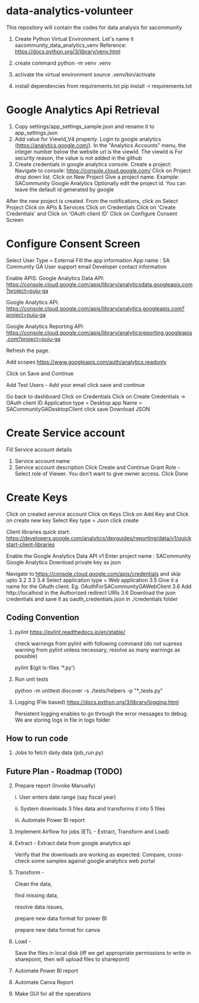 <!-- To preview markdown in vscode in MAC: press CMD + Shift + V  . This helps in editing markdown-->
# data-analytics-volunteer

This repository will contain the codes for data analysis for sacommunity


1. Create Python Virtual Environment. Let's name it sacommunity_data_analytics_venv
Reference: https://docs.python.org/3/library/venv.html

2. create command
python -m venv .venv


3. activate the virtual environment
source .venv/bin/activate


4. install dependencies from requirements.txt
pip install -r requirements.txt

# Google Analytics Api Retrieval
1. Copy settings/app_settings_sample.json and rename it to app_settings.json
2. Add value for ViewId_V4 property. Login to google analytics (https://analytics.google.com/). In the "Analytics Accounts" menu, the integer number below the website url is the viewId. The viewId is  For security reason, the value is not added in the github
3. Create credentials in google analytics console. 
Create a project: 
    Navigate to console: https://console.cloud.google.com/
    Click on Project drop down list.
    Click on New Project
    Give a project name. Example: SACommunity Google Analytics
    Optionally edit the project id. You can leave the default id generated by google
    
After the new project is created. From the notifications, click on Select Project
Click on APIs & Services
Click on Credentials
Click on 'Create Credentials' and Click on 'OAuth client ID'
Click on Configure Consent Screen

# Configure Consent Screen
Select User Type = External
Fill the app information
    App name : SA Community GA
    User support email
    Developer contact information

Enable APIS:
   Google Analytics Data API: https://console.cloud.google.com/apis/library/analyticsdata.googleapis.com?project=puju-ga

   Google Analytics API: https://console.cloud.google.com/apis/library/analytics.googleapis.com?project=puju-ga

   Google Analytics Reporting API: https://console.cloud.google.com/apis/library/analyticsreporting.googleapis.com?project=puju-ga


Refresh the page.

Add scopes
https://www.googleapis.com/auth/analytics.readonly

Click on Save and Continue

Add Test Users - Add your email
click save and continue

Go back to dashboard
Click on Credentials
Click on Create Credentials -> OAuth client ID
Application type = Desktop app
Name = SACommunityGADesktopClient
click save
Download JSON

# Create Service account
Fill Service account details
1. Service account name
2. Service account description
Click Create and Continue
Grant Role - Select role of Viewer. You don't want to give owner access.
Click Done

# Create Keys
Click on created service account
Click on Keys
Click on Add Key and Click on create new key
Select Key type = Json
click create

Client libraries quick start: https://developers.google.com/analytics/devguides/reporting/data/v1/quickstart-client-libraries

Enable the Google Analytics Data API v1
Enter project name : SACommunity Google Analytics
Download private key as json


Navigate to https://console.cloud.google.com/apis/credentials and skip upto 3.2
    <!-- 3.1 Click on 'API & Services'
    3.2 Click on Credentials -->
    3.3 
    3.4 Select application type = Web application
    3.5 Give it a name for the OAuth client. Eg. OAuthForSACommunityGAWebClient
    3.6 Add http://localhost in the Authorized redirect URIs
    3.6 Download the json credentials and save it as oauth_credentials.json in ./credentials folder



## Coding Convention
1. pylint
https://pylint.readthedocs.io/en/stable/

    check warnings from pylint with following command (do not supress warning from pylint unless necessary, resolve as many warnings as possible)

    pylint $(git ls-files '*.py')

2. Run unit tests

    python -m unittest discover -s ./tests/helpers -p "*_tests.py"

3. Logging (File based)
https://docs.python.org/3/library/logging.html

    Persistent logging enables to go through the error messages to debug. We are storing logs in file in logs folder

## How to run code
1. Jobs to fetch daily data (job_run.py)

## Future Plan - Roadmap (TODO)
2. Prepare report (Invoke Manually)

    i. User enters date range (say fiscal year)

    ii. System downloads 3 files data and transforms it into 5 files

    iii. Automate Power BI report

3. Implement Airflow for jobs (ETL - Extract, Transform and Load)

4. Extract - Extract data from google analytics api

    Verify that the downloads are working as expected. Compare, cross-check some samples against google analytics web portal

5. Transform - 

    Clean the data, 
    
    find missing data,
    
    resolve data issues, 
    
    prepare new data format for power BI

    prepare new data format for canva

6. Load - 

    Save the files in local disk
    (iff we get appropriate permissions to write in sharepoint, then will upload files to sharepoint)

7. Automate Power BI report

8. Automate Canva Report

9. Make GUI for all the operations

